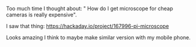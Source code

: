 Too much time I thought about: " How do I get microscope for cheap cameras is really expensive".

I saw that thing:
https://hackaday.io/project/167996-pi-microscope

Looks amazing
I think to maybe make similar version with my mobile phone.